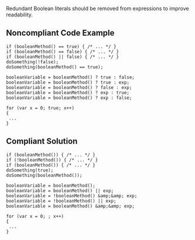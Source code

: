 
Redundant Boolean literals should be removed from expressions to improve readability.

## Noncompliant Code Example


    if (booleanMethod() == true) { /* ... */ }
    if (booleanMethod() == false) { /* ... */ }
    if (booleanMethod() || false) { /* ... */ }
    doSomething(!false);
    doSomething(booleanMethod() == true);
    
    booleanVariable = booleanMethod() ? true : false;
    booleanVariable = booleanMethod() ? true : exp;
    booleanVariable = booleanMethod() ? false : exp;
    booleanVariable = booleanMethod() ? exp : true;
    booleanVariable = booleanMethod() ? exp : false;
    
    for (var x = 0; true; x++)
    {
     ...
    }


## Compliant Solution


    if (booleanMethod()) { /* ... */ }
    if (!booleanMethod()) { /* ... */ }
    if (booleanMethod()) { /* ... */ }
    doSomething(true);
    doSomething(booleanMethod());
    
    booleanVariable = booleanMethod();
    booleanVariable = booleanMethod() || exp;
    booleanVariable = !booleanMethod() &amp;&amp; exp;
    booleanVariable = !booleanMethod() || exp;
    booleanVariable = booleanMethod() &amp;&amp; exp;
    
    for (var x = 0; ; x++)
    {
     ...
    }

